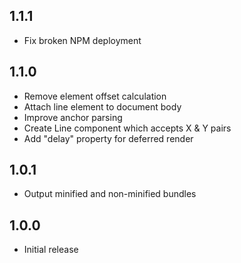 ## 1.1.1

* Fix broken NPM deployment

## 1.1.0

* Remove element offset calculation
* Attach line element to document body
* Improve anchor parsing
* Create Line component which accepts X & Y pairs
* Add "delay" property for deferred render

## 1.0.1

* Output minified and non-minified bundles

## 1.0.0

* Initial release

